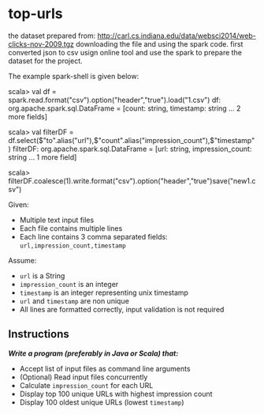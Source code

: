 # top-urls
the dataset prepared from: http://carl.cs.indiana.edu/data/websci2014/web-clicks-nov-2009.tgz
downloading the file and using the spark code.
first converted json to csv usign online tool and use the spark to prepare the dataset for the project.

The example spark-shell is given below:

scala> val df = spark.read.format("csv").option("header","true").load("1.csv")
df: org.apache.spark.sql.DataFrame = [count: string, timestamp: string ... 2 more fields]

scala> val filterDF = df.select($"to".alias("url"),$"count".alias("impression_count"),$"timestamp")
filterDF: org.apache.spark.sql.DataFrame = [url: string, impression_count: string ... 1 more field]

scala> filterDF.coalesce(1).write.format("csv").option("header","true")save("new1.csv")



Given:
* Multiple text input files
* Each file contains multiple lines
* Each line contains 3 comma separated fields: `url,impression_count,timestamp` 

Assume:
* `url` is a String 
* `impression_count` is an integer 
* `timestamp` is an integer representing unix timestamp
* `url` and `timestamp` are non unique
* All lines are formatted correctly, input validation is not required

## Instructions

***Write a program (preferably in Java or Scala) that:***

- Accept list of input files as command line arguments
- (Optional) Read input files concurrently
- Calculate `impression_count` for each URL
- Display top 100 unique URLs with highest impression count
- Display 100 oldest unique URLs (lowest `timestamp`)
